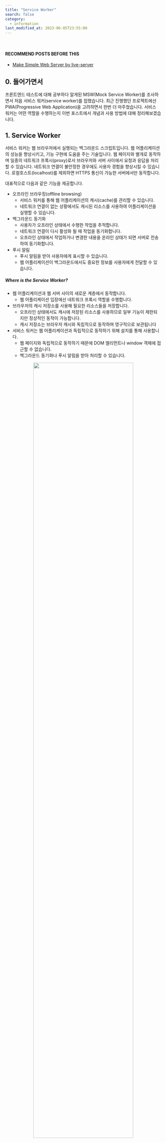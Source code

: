 ```yaml
---
title: "Service Worker"
search: false
category:
  - information
last_modified_at: 2023-06-05T23:55:00
---
```


<br/>

#### RECOMMEND POSTS BEFORE THIS

* [Make Simple Web Server by live-server][live-server-link]

## 0. 들어가면서

프론트엔드 테스트에 대해 공부하다 알게된 MSW(Mock Service Worker)를 조사하면서 처음 서비스 워커(service worker)를 접했습니다. 
최근 진행했던 프로젝트에선 PWA(Progressive Web Application)을 고려하면서 한번 더 마주쳤습니다. 
서비스 워커는 어떤 역할을 수행하는지 이번 포스트에서 개념과 사용 방법에 대해 정리해보겠습니다. 

## 1. Service Worker

서비스 워커는 웹 브라우저에서 실행되는 백그라운드 스크립트입니다. 
웹 어플리케이션의 성능을 향상시키고, 기능 구현에 도움을 주는 기술입니다. 
웹 페이지와 별개로 동작하며 일종의 네트워크 프록시(proxy)로서 브라우저와 서버 사이에서 요청과 응답을 처리할 수 있습니다. 
네트워크 연결이 불안정한 경우에도 사용자 경험을 향상시킬 수 있습니다. 
로컬호스트(localhost)를 제외하면 HTTPS 통신이 가능한 서버에서만 동작합니다. 

대표적으로 다음과 같은 기능을 제공합니다.

* 오프라인 브라우징(offline browsing)
    * 서비스 워커를 통해 웹 어플리케이션의 캐시(cache)를 관리할 수 있습니다.
    * 네트워크 연결이 없는 상황에서도 캐시된 리소스를 사용하여 어플리케이션을 실행할 수 있습니다.
* 백그라운드 동기화
    * 사용자가 오프라인 상태에서 수행한 작업을 추적합니다.
    * 네트워크 연결이 다시 활성화 될 때 작업을 동기화합니다.
    * 오프라인 상태에서 작업하거나 변경한 내용을 온라인 상태가 되면 서버로 전송하여 동기화합니다.
* 푸시 알림
    * 푸시 알림을 받아 사용자에게 표시할 수 있습니다.
    * 웹 어플리케이션이 백그라운드에서도 중요한 정보를 사용자에게 전달할 수 있습니다.

##### Where is the Service Worker?

* 웹 어플리케이션과 웹 서버 사이의 새로운 계층에서 동작합니다.
    * 웹 어플리케이션 입장에선 네트워크 프록시 역할을 수행합니다.
* 브라우저의 캐시 저장소를 사용해 필요한 리소스들을 저장합니다.
    * 오프라인 상태에서도 캐시에 저장된 리소스를 사용하므로 일부 기능이 제한되지만 정상적인 동작이 가능합니다.
    * 캐시 저장소는 브라우저 캐시와 독립적으로 동작하며 영구적으로 보관됩니다
* 서비스 워커는 웹 어플리케이션과 독립적으로 동작하기 위해 설치를 통해 사용합니다.
    * 웹 페이지와 독립적으로 동작하기 때문에 DOM 엘리먼트나 window 객체에 접근할 수 없습니다. 
    * 백그라운드 동기화나 푸시 알림을 받아 처리할 수 있습니다.

<p align="center">
    <img src="/images/service-worker-api-1.JPG" width="80%" class="image__border">
</p>

## 2. Service Worker Lifecycle and States

서비스 워커는 설치에서 활성화까지 아래와 같은 상태를 거치게 됩니다. 

1. installing
    * `navigator.serviceWorker.register()` 함수 호출에 의해 설치가 시작됩니다.
    * 서비스 워커는 installing 상태가 되며 install 이벤트 콜백 함수가 실행됩니다.
    * 해당 콜백 함수에서 필요한 리소스를 사전에 캐시에 저장하는 등의 작업을 처리합니다.
    * 설치에 실패하는 경우 redundant 상태로 변경됩니다.
1. installed / waiting
    * 서비스 워커 설치가 완료되면 installed 상태가 됩니다.
    * 현재 활성화 된 서비스 워커가 없다면 activating 상태가 됩니다.
    * 현재 활성화 된 서비스 워커가 있다면 waiting 상태가 됩니다.
    * 현재 서비스 워커가 동작 중에 정지되는 것을 방지하고자 제어 중인 모든 웹 어플리케이션이 종료되면 대기 중인 새로운 워커로 변경됩니다.
    * `skipWaiting()` 함수를 통해 대기 상태 없이 즉시 새로운 서비스 워커를 사용할 수도 있습니다.
1. activating
    * 서비스 워커가 활성화되기 전 상태이며 activate 이벤트 콜백 함수가 실행됩니다.
    * HTML 문서가 서비스 워커에 의해 제어되려면 리로드(reload)되어야 하지만, `client.claim()` 함수 호출을 통해 리로드 없이 재정의할 수 있습니다.
1. activated
    * 서비스 워커가 활성화 된 상태이며 이 시점부터 fetch, push, sync 등의 이벤트 콜백을 받아 처리할 수 있습니다.
1. redundant
    * 서비스 워커가 설치 중 실패하거나 새로운 버전으로 교체되면 redundant 상태가 됩니다.
    * redundant 상태의 서비스 워커는 앱에 아무런 영향을 미치지 못 합니다.

<p align="center">
    <img src="/images/service-worker-api-2.JPG" width="80%" class="image__border image__padding">
</p>
<center>https://www.oreilly.com/library/view/building-progressive-web/9781491961643/ch04.html</center>

## 3. Practice

서비스 워커는 이벤트 기반으로 동작합니다. 
이번 포스트에선 간단하게 fetch 이벤트를 통해 이미지를 캐싱하는 예제를 다뤄보겠습니다. 
아래 목록은 서비스 워커에서 다룰 수 있는 이벤트 종류입니다.

* Lifecycle Events
    * install
    * activate
* Legacy Events
    * message
    * messageerror
* Functional Events
    * fetch
    * sync
    * push
    * notificationclick
    * notificationclose
    * canmakepayment
    * paymentrequest

### 3.1. index HTML

* HTML 문서 마지막 부분에서 regsiterServiceWorker 함수를 호출해 서비스 워커를 등록합니다.
    * 서비스 워커는 프로젝트 폴더에 `service-worker.js` 스크립트 파일로 존재합니다.
* 두 개의 버튼이 존재하며 각 버튼은 다음과 같은 동작을 수행합니다.
    * Clear Cache 버튼 - 브라우저 캐시를 삭제합니다.
    * Cat Image 버튼 - 고양이 이미지를 서버로부터 받아서 보여줍니다.

```html
<html lang="en">

<head>
    <meta charset="UTF-8">
    <meta http-equiv="X-UA-Compatible" content="IE=edge">
    <meta name="viewport" content="width=device-width, initial-scale=1.0">
    <link rel="stylesheet" href="./style.css">
    <title>Document</title>
</head>

<body>
    <main>
        <div class="image">
            <img id="cat-image" src="https://cdn2.thecatapi.com/images/3k0.jpg" alt="cat">
        </div>
        <div class="buttons">
            <button onclick="clearCache()">Clear Cache</button>
            <button onclick="fetchCat()">Cat Image</button>
        </div>
    </main>
</body>

<script>
    function regsiterServiceWorker() {
        if ('serviceWorker' in navigator) {
            navigator.serviceWorker
                .register('./service-worker.js')
                .then(function (registration) {
                    if (registration.active && !navigator.serviceWorker.controller) {
                        window.location.reload();
                    }
                    console.log('register service worker - ', serviceWorker);
                });
        }
    }

    function clearCache() {
        if ('caches' in window) {
            return caches.keys()
                .then(function (keyList) {
                    console.log(keyList)
                    return Promise.all(keyList.map(function (key) {
                        return caches.delete(key);
                    }));
                })
        }
        return Promise.resolve();
    }

    function fetchCat() {
        fetch('https://api.thecatapi.com/v1/images/search?limit=1')
            .then(response => response.json())
            .then(data => {
                const catImage = document.querySelector("#cat-image");
                catImage.src = data[0].url;
            })
            .catch(error => console.log(error));
    }

    regsiterServiceWorker();
</script>

</html>
```

### 3.2. service-worker Script

서비스 워커에서 다음과 같은 이벤트를 처리합니다.

* install event
    * 서비스 워커를 설치 완료 전에 로그를 출력합니다.
* activate event
    * 서비스 워커가 활성화 상태 전에 로그를 출력합니다.
    * clients.claim() 함수를 호출하여 리로드 없이 서비스 워커를 활성화합니다.
* fetch event
    * 네트워크 요청 이벤트를 처리합니다.
    * 캐시에 데이터가 존재하면 이를 반환합니다.
    * 캐시에 데이터가 존재하지 않으면 서버에 요청 후 응답을 캐시에 저장하고 이를 반환합니다.

```js
self.addEventListener('install', event => {
    console.log('[Service Worker] install');
});

self.addEventListener('activate', event => {
    console.log('[Service Worker] activate');
    clients.claim();
});

self.addEventListener('fetch', fetchHandler);

function fetchHandler(event) {
    const { request } = event;
    console.log("[Service Worker] fetch ", request);
    event.respondWith(
        caches.match(request)
            .then(response => {
                return response || fetchAndCaching(request);
            })
    );
}

function fetchAndCaching(request) {
    return fetch(request)
        .then(response =>
            caches.open('my-cache')
                .then(cache => {
                    cache.put(request, response.clone());
                    return response;
                })
                .catch(error => console.log(error))
        );
}
```

### 3.3. Run Web Server

* [live-server][live-server-link] 명령어를 통해 로컬 머신에서 간단하게 웹 서버를 실행합니다.

```
$ live-server             

Serving "/Users/junhyunk/Desktop/2023-06-05-service-worker-api" at http://127.0.0.1:8080
Ready for changes
GET /favicon.ico 404 1.793 ms - 150
```

##### Result of Practice

* 등록된 서비스 워커 정보는 `개발자 도구(F12) > 애플리케이션 > Service Workers`에서 확인할 수 있습니다.
* 사용 중인 캐시 정보는 `개발자 도구 > 애플리케이션 > 캐시 저장공간`에서 확인할 수 있습니다.
* Cat Image 버튼 클릭
    * fetch 함수를 통해 API 요청 시 고양이 이미지 리소스 주소가 담긴 JSON 응답을 받습니다.
    * 요청 정보를 키로 JSON 응답 캐시에 저장합니다.
    * img 엘리먼트의 src 속성을 변경하면 새로운 이미지를 다운로드 받습니다.
        * 네트워크를 통해 이미지를 다운로드 받을 때도 서비스 워커의 fetch 이벤트 콜백 함수가 실행됩니다. 
    * 요청 정보를 키로 다운로드 받은 이미지를 캐시에 저장합니다.
    * 캐시된 데이터가 있으므로 다시 버튼을 누르면 이미지 변경이 발생하지 않습니다.
* Clear Cache 버튼 클릭
    * 캐시에 저장된 데이터를 모두 삭제합니다.
    * 저장된 데이터가 삭제된 후 Cat Image 버튼을 누르면 이미지가 변경됩니다.
    * 이후에 Cat Image 버튼을 누르면 캐시된 데이터에 의해 이미지 변경이 발생하지 않습니다.

<p align="center">
    <img src="/images/service-worker-api-3.gif" width="100%" class="image__border">
</p>

#### TEST CODE REPOSITORY

* <https://github.com/Junhyunny/blog-in-action/tree/master/2023-06-05-service-worker-api>

#### RECOMMEND NEXT POSTS

* [Mock Service Worker][mock-service-worker-link]

#### REFERENCE

* <https://developer.mozilla.org/en-US/docs/Web/API/Service_Worker_API>
* <https://developer.mozilla.org/en-US/docs/Web/API/Service_Worker_API/Using_Service_Workers>
* <https://developer.mozilla.org/en-US/docs/Web/API/Cache>
* <https://web.dev/service-worker-lifecycle/>
* <https://www.w3.org/TR/service-workers/#execution-context-events>
* <https://www.oreilly.com/library/view/building-progressive-web/9781491961643/ch04.html>
* <https://fe-developers.kakaoent.com/2022/221208-service-worker/>
* <https://jdh5202.tistory.com/817>
* <https://so-so.dev/web/service-worker/>
* <https://www.happykoo.net/@happykoo/posts/176>
* <https://www.happykoo.net/@happykoo/posts/178>
* <https://github.com/lukejacksonn/servor/issues/30>
* <https://stackoverflow.com/questions/33704791/how-do-i-uninstall-a-service-worker>
* <https://stackoverflow.com/questions/70331036/why-service-workers-fetch-event-handler-not-being-called-but-still-worked>
* <https://stackoverflow.com/questions/51597231/register-service-worker-after-hard-refresh/66816077#66816077>
* <https://www.youtube.com/watch?v=jVfXiv03y5c>

[live-server-link]: https://junhyunny.github.io/information/live-server/
[mock-service-worker-link]: https://junhyunny.github.io/information/react/test-driven-development/mock-service-worker/